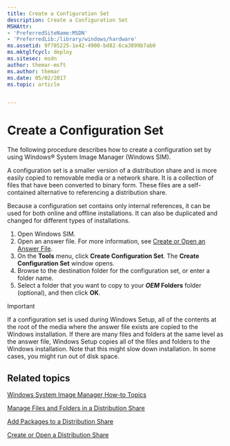 ```yaml
---
title: Create a Configuration Set
description: Create a Configuration Set
MSHAttr:
- 'PreferredSiteName:MSDN'
- 'PreferredLib:/library/windows/hardware'
ms.assetid: 9f785225-1e42-4900-bd82-6ca3899b7ab0
ms.mktglfcycl: deploy
ms.sitesec: msdn
author: themar-msft
ms.author: themar
ms.date: 05/02/2017
ms.topic: article


---
```

# Create a Configuration Set

The following procedure describes how to create a configuration set by using Windows® System Image Manager (Windows SIM).

A configuration set is a smaller version of a distribution share and is more easily copied to removable media or a network share. It is a collection of files that have been converted to binary form. These files are a self-contained alternative to referencing a distribution share.

Because a configuration set contains only internal references, it can be used for both online and offline installations. It can also be duplicated and changed for different types of installations.

1. Open Windows SIM.
1. Open an answer file. For more information, see [Create or Open an Answer File](create-or-open-an-answer-file.md).
1. On the **Tools** menu, click **Create Configuration Set**. The **Create Configuration Set** window opens.
1. Browse to the destination folder for the configuration set, or enter a folder name.
1. Select a folder that you want to copy to your **$OEM$ Folders** folder (optional), and then click **OK**.

> [!Important]
> If a configuration set is used during Windows Setup, all of the contents at the root of the media where the answer file exists are copied to the Windows installation. If there are many files and folders at the same level as the answer file, Windows Setup copies all of the files and folders to the Windows installation. Note that this might slow down installation. In some cases, you might run out of disk space.

## Related topics

[Windows System Image Manager How-to Topics](windows-system-image-manager-how-to-topics.md)

[Manage Files and Folders in a Distribution Share](manage-files-and-folders-in-a-distribution-share.md)

[Add Packages to a Distribution Share](add-packages-to-a-distribution-share.md)

[Create or Open a Distribution Share](create-or-open-a-distribution-share.md)
